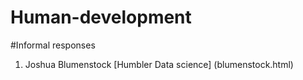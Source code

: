 # Human-development

#Informal responses
1. Joshua Blumenstock [Humbler Data science] (blumenstock.html)

